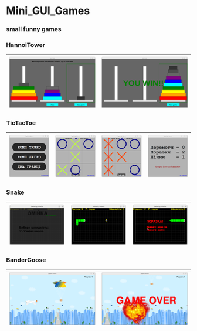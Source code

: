 # Mini_GUI_Games
### small funny games

### HannoiTower
![](screenshots/hanoitower1.png) | ![](screenshots/hanoitower2.png)
:--- | :---

### TicTacToe
![](screenshots/tictactoe1.png) | ![](screenshots/tictactoe2.png) | ![](screenshots/tictactoe3.png) | ![](screenshots/tictactoe4.png)
:--- | :--- | :--- | :--- 

### Snake
![](screenshots/snake1.png) | ![](screenshots/snake2.png) | ![](screenshots/snake3.png)
:--- | :--- | :--- 

### BanderGoose
![](screenshots/bandergoose1.png) | ![](screenshots/bandergoose2.png)
:--- | :--- 

